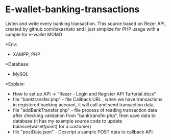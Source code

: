# E-wallet-banking-transactions
Listen and write every banking transaction. This source based on Rezer API, created by github.com/takashato and i just simplize for PHP usage with a sample for e-wallet MOMO

*Env:
- XAMPP, PHP

*Database:
- MySQL

*Explain:
- How to set up API -> "Rezer - Login and Register API Turtorial.docx"  
- file "banktransfer.php" - file Callback URL , when we have transactions in registered banking account, it will call and send transaction data.  
- file "addBankTransfer.php" - file process of reading transaction data after checking validation from "banktransfer.php", then save data to database (it has my example source code to update balance(wallet/point) for a customer)  
- file "postData.json" - Descript a sample POST data to callback API.
